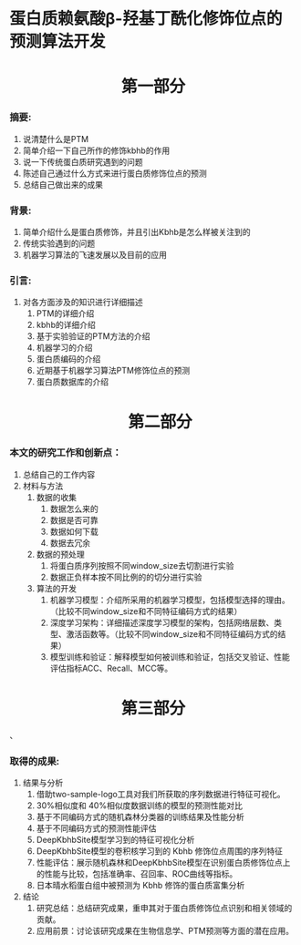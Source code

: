 # 蛋白质赖氨酸β-羟基丁酰化修饰位点的预测算法开发

<h1 style="text-align:center;">第一部分</h1>

### **摘要:**
1. 说清楚什么是PTM
2. 简单介绍一下自己所作的修饰kbhb的作用
3. 说一下传统蛋白质研究遇到的问题
5. 陈述自己通过什么方式来进行蛋白质修饰位点的预测
4. 总结自己做出来的成果
### **背景:**
1. 简单介绍什么是蛋白质修饰，并且引出Kbhb是怎么样被关注到的
2. 传统实验遇到的问题
3. 机器学习算法的飞速发展以及目前的应用
### **引言:**
1. 对各方面涉及的知识进行详细描述
   1. PTM的详细介绍
   2. kbhb的详细介绍
   3. 基于实验验证的PTM方法的介绍
   4. 机器学习的介绍
   5. 蛋白质编码的介绍
   6. 近期基于机器学习算法PTM修饰位点的预测
   7. 蛋白质数据库的介绍
   <h1 style="text-align:center;">第二部分</h1>
### **本文的研究工作和创新点：**
1. 总结自己的工作内容
2. 材料与方法
   1. 数据的收集
      1. 数据怎么来的
      2. 数据是否可靠
      3. 数据如何下载
      4. 数据去冗余
   2. 数据的预处理
      1. 将蛋白质序列按照不同window_size去切割进行实验
      2. 数据正负样本按不同比例的的切分进行实验
   3. 算法的开发
      1. 机器学习模型：介绍所采用的机器学习模型，包括模型选择的理由。（比较不同window_size和不同特征编码方式的结果）
      2. 深度学习架构：详细描述深度学习模型的架构，包括网络层数、类型、激活函数等。（比较不同window_size和不同特征编码方式的结果）
      3. 模型训练和验证：解释模型如何被训练和验证，包括交叉验证、性能评估指标ACC、Recall、MCC等。
<h1 style="text-align:center;">第三部分</h1>、

### **取得的成果:**

1. 结果与分析
   1. 借助two-sample-logo工具对我们所获取的序列数据进行特征可视化。
   2. 30%相似度和 40%相似度数据训练的模型的预测性能对比
   3. 基于不同编码方式的随机森林分类器的训练结果及性能分析
   4. 基于不同编码方式的预测性能评估
   5. DeepKbhbSite模型学习到的特征可视化分析
   6. DeepKbhbSite模型的卷积核学习到的 Kbhb 修饰位点周围的序列特征
   7. 性能评估：展示随机森林和DeepKbhbSite模型在识别蛋白质修饰位点上的性能与比较，包括准确率、召回率、ROC曲线等指标。
   8. 日本晴水稻蛋白组中被预测为 Kbhb 修饰的蛋白质富集分析
2. 结论
    1. 研究总结：总结研究成果，重申其对于蛋白质修饰位点识别和相关领域的贡献。
    2. 应用前景：讨论该研究成果在生物信息学、PTM预测等方面的潜在应用。